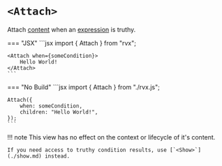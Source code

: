 # `<Attach>`
Attach [content](../elements.md#content) when an [expression](../signals.md#expressions) is truthy.

=== "JSX"
	```jsx
	import { Attach } from "rvx";

	<Attach when={someCondition}>
		Hello World!
	</Attach>
	```

=== "No Build"
	```jsx
	import { Attach } from "./rvx.js";

	Attach({
		when: someCondition,
		children: "Hello World!",
	});
	```

!!! note
	This view has no effect on the context or lifecycle of it's content.

	If you need access to truthy condition results, use [`<Show>`](./show.md) instead.
